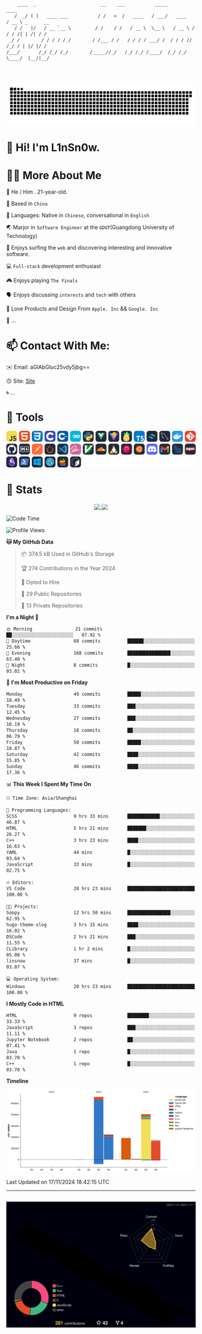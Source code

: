 ```

    ____  _                        __    ___           _____           ____           
   /  _/ ( )   ____ ___           / /   <  /   ____   / ___/   ____   / __ \ _      __
   / /   |/   / __ `__ \         / /    / /   / __ \  \__ \   / __ \ / / / /| | /| / /
 _/ /        / / / / / /        / /___ / /   / / / / ___/ /  / / / // /_/ / | |/ |/ / 
/___/       /_/ /_/ /_/        /_____//_/   /_/ /_/ /____/  /_/ /_/ \____/  |__/|__/  
                                                                                      
                                          

```
##
![](https://raw.githubusercontent.com/lin-snow/lin-snow/output/github-contribution-grid-snake-dark.svg)

# 👋 Hi! I'm L1nSn0w.

# 👨‍💻 More About Me

🤠 He / Him . 21-year-old.

🎈 Based in `China`
  
🤔 Languages: Native in `Chinese`, conversational in `English`

🌏 Marjor in `Software Engineer` at the `GDUT`(Guangdong University of Technology)

🛟 Enjoys surfing the `web` and discovering interesting and innovative software.

💻 `Full-stack` development enthusiast

🎮 Enjoys playing `The Finals`

🗣️ Enjoys discussing `interests` and `tech` with others

👾 Love Products and Design From `Apple. Inc` && `Google. Inc`  

🤪 ...

# 📫 Contact With Me:

✉️ Email: aGlAbGluc25vdy5jbg==

🙃 Site: [Site](https://linsnow.cn)

🌀 ...

# 🔮 Tools
![My Tools](./icons/tools.svg)

<!-- ![My Skills](https://skillicons.dev/icons?i=js,html,css,c,cpp,go,py,vue,vite,pinia,ts,tailwind,mysql,docker,git,github,md,postman,pytorch,vscode,sass,vim,cloudflare,linux,debian,ubuntu,discord,gmail,githubactions,npm,obsidian,powershell,windows,yarn,apple,bash) -->

<!-- 
<img src="./icons/github-mark.svg" width="50"  alt="Github"> <img src="./icons/vscode.svg" width="50" alt="VScode"> <img src="./icons/obsidian-logo-gradient.svg" width="50" alt="Obsidian"> <img src="./icons/Windows_logo_-_2021.svg.png" width="50" alt="Windows 11"> <img src="./icons/postman-icon.png" width="50" alt="POSTMAN"> <img src="./icons/Git-Icon-1788C.png" width="50" alt="Git"> ... -->

# 🍟 Stats

<div style="text-align: center;">
    <a href="https://github.com/lin-snow">
        <img align="center" src="https://githubstat.linsnow.cn/api/top-langs/?username=lin-snow&layout=compact" />
    </a>
    <a href="https://github.com/lin-snow">
        <img align="center" src="https://githubstat.linsnow.cn/api?username=lin-snow&count_private=true&show_icons=true&theme=ambient_gradient" />
    </a>
</div>

<!--START_SECTION:waka-->
![Code Time](http://img.shields.io/badge/Code%20Time-213%20hrs%2039%20mins-blue)

![Profile Views](http://img.shields.io/badge/Profile%20Views-40-blue)

**🐱 My GitHub Data** 

> 📦 374.5 kB Used in GitHub's Storage 
 > 
> 🏆 274 Contributions in the Year 2024
 > 
> 💼 Opted to Hire
 > 
> 📜 29 Public Repositories 
 > 
> 🔑 13 Private Repositories 
 > 
**I'm a Night 🦉** 

```text
🌞 Morning                21 commits          ██░░░░░░░░░░░░░░░░░░░░░░░   07.92 % 
🌆 Daytime                68 commits          ██████░░░░░░░░░░░░░░░░░░░   25.66 % 
🌃 Evening                168 commits         ████████████████░░░░░░░░░   63.40 % 
🌙 Night                  8 commits           █░░░░░░░░░░░░░░░░░░░░░░░░   03.02 % 
```
📅 **I'm Most Productive on Friday** 

```text
Monday                   49 commits          █████░░░░░░░░░░░░░░░░░░░░   18.49 % 
Tuesday                  33 commits          ███░░░░░░░░░░░░░░░░░░░░░░   12.45 % 
Wednesday                27 commits          ███░░░░░░░░░░░░░░░░░░░░░░   10.19 % 
Thursday                 18 commits          ██░░░░░░░░░░░░░░░░░░░░░░░   06.79 % 
Friday                   50 commits          █████░░░░░░░░░░░░░░░░░░░░   18.87 % 
Saturday                 42 commits          ████░░░░░░░░░░░░░░░░░░░░░   15.85 % 
Sunday                   46 commits          ████░░░░░░░░░░░░░░░░░░░░░   17.36 % 
```


📊 **This Week I Spent My Time On** 

```text
🕑︎ Time Zone: Asia/Shanghai

💬 Programming Languages: 
SCSS                     9 hrs 33 mins       ████████████░░░░░░░░░░░░░   46.87 % 
HTML                     5 hrs 21 mins       ███████░░░░░░░░░░░░░░░░░░   26.27 % 
C++                      3 hrs 23 mins       ████░░░░░░░░░░░░░░░░░░░░░   16.63 % 
YAML                     44 mins             █░░░░░░░░░░░░░░░░░░░░░░░░   03.64 % 
JavaScript               33 mins             █░░░░░░░░░░░░░░░░░░░░░░░░   02.75 % 

🔥 Editors: 
VS Code                  20 hrs 23 mins      █████████████████████████   100.00 % 

🐱‍💻 Projects: 
Soopy                    12 hrs 50 mins      ████████████████░░░░░░░░░   62.95 % 
hugo-theme-xlog          3 hrs 15 mins       ████░░░░░░░░░░░░░░░░░░░░░   16.02 % 
DSCode                   2 hrs 21 mins       ███░░░░░░░░░░░░░░░░░░░░░░   11.55 % 
CLibrary                 1 hr 2 mins         █░░░░░░░░░░░░░░░░░░░░░░░░   05.08 % 
linsnow                  37 mins             █░░░░░░░░░░░░░░░░░░░░░░░░   03.07 % 

💻 Operating System: 
Windows                  20 hrs 23 mins      █████████████████████████   100.00 % 
```

**I Mostly Code in HTML** 

```text
HTML                     9 repos             ████████░░░░░░░░░░░░░░░░░   33.33 % 
JavaScript               3 repos             ███░░░░░░░░░░░░░░░░░░░░░░   11.11 % 
Jupyter Notebook         2 repos             ██░░░░░░░░░░░░░░░░░░░░░░░   07.41 % 
Java                     1 repo              █░░░░░░░░░░░░░░░░░░░░░░░░   03.70 % 
C++                      1 repo              █░░░░░░░░░░░░░░░░░░░░░░░░   03.70 % 
```



**Timeline**

![Lines of Code chart](https://raw.githubusercontent.com/lin-snow/lin-snow/main/assets/bar_graph.png)


 Last Updated on 17/11/2024 18:42:15 UTC
<!--END_SECTION:waka-->



---
##
![](./profile-3d-contrib/profile-night-rainbow.svg)
